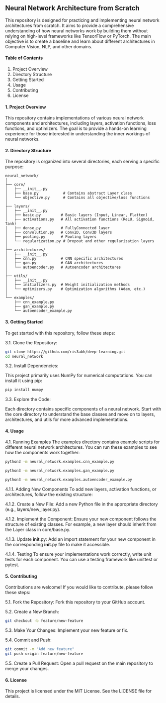 ## Neural Network Architecture from Scratch

This repository is designed for practicing and implementing neural network architectures from scratch. It aims to provide a comprehensive understanding of how neural networks work by building them without relying on high-level frameworks like TensorFlow or PyTorch. The main objective is to create a baseline and learn about different architectures in Computer Vision, NLP, and other domains.

#### Table of Contents
1. Project Overview
2. Directory Structure
3. Getting Started
4. Usage
5. Contributing
6. License

#### 1. Project Overview
This repository contains implementations of various neural network components and architectures, including layers, activation functions, loss functions, and optimizers. The goal is to provide a hands-on learning experience for those interested in understanding the inner workings of neural networks.


#### 2. Directory Structure
The repository is organized into several directories, each serving a specific purpose:

```plaintext
neural_network/
│
├── core/
│   ├── __init__.py
│   ├── base.py           # Contains abstract Layer class
│   └── objective.py      # Contains all objective/loss functions
│
├── layers/
│   ├── __init__.py
│   ├── basic.py         # Basic layers (Input, Linear, Flatten)
│   ├── activations.py   # All activation functions (ReLU, Sigmoid, Tanh)
│   ├── dense.py         # FullyConnected layer
│   ├── convolution.py   # Conv2D, Conv3D layers
│   ├── pooling.py       # Pooling layers
│   └── regularization.py # Dropout and other regularization layers
│
├── architectures/
│   ├── __init__.py
│   ├── cnn.py           # CNN specific architectures
│   ├── gan.py           # GAN architectures
│   └── autoencoder.py   # Autoencoder architectures
│
├── utils/
│   ├── __init__.py
│   ├── initializers.py  # Weight initialization methods
│   └── optimizers.py    # Optimization algorithms (Adam, etc.)
│
└── examples/
    ├── cnn_example.py
    ├── gan_example.py
    └── autoencoder_example.py
```


#### 3. Getting Started
To get started with this repository, follow these steps:

3.1. Clone the Repository:

```bash
git clone https://github.com/ris3abh/deep-learning.git
cd neural_network
```

3.2. Install Dependencies:

This project primarily uses NumPy for numerical computations. You can install it using pip:
```bash
pip install numpy
```

3.3. Explore the Code:

Each directory contains specific components of a neural network. Start with the core directory to understand the base classes and move on to layers, architectures, and utils for more advanced implementations.

#### 4. Usage

4.1. Running Examples
The examples directory contains example scripts for different neural network architectures. You can run these examples to see how the components work together:
```bash
python3 -m neural_network.examples.cnn_example.py
```

```bash
python3 -m neural_network.examples.gan_example.py
```

```bash
python3 -m neural_network.examples.autoencoder_example.py
```


4.1.1. Adding New Components
    To add new layers, activation functions, or architectures, follow the existing structure:

4.1.2. Create a New File:
    Add a new Python file in the appropriate directory (e.g., layers/new_layer.py).
      
4.1.2. Implement the Component:
    Ensure your new component follows the structure of existing classes. For example, a new layer should inherit from the Layer class in core/base.py.
    
4.1.3. Update __init__.py:
    Add an import statement for your new component in the corresponding __init__.py file to make it accessible.

4.1.4. Testing
To ensure your implementations work correctly, write unit tests for each component. You can use a testing framework like unittest or pytest.


#### 5. Contributing
Contributions are welcome! If you would like to contribute, please follow these steps:

5.1. Fork the Repository:
Fork this repository to your GitHub account.

5.2. Create a New Branch:
```bash
git checkout -b feature/new-feature
```
5.3. Make Your Changes:
Implement your new feature or fix.

5.4. Commit and Push:
```bash
git commit -m "Add new feature"
git push origin feature/new-feature
```
5.5. Create a Pull Request:
Open a pull request on the main repository to merge your changes.

#### 6. License
This project is licensed under the MIT License. See the LICENSE file for details.
